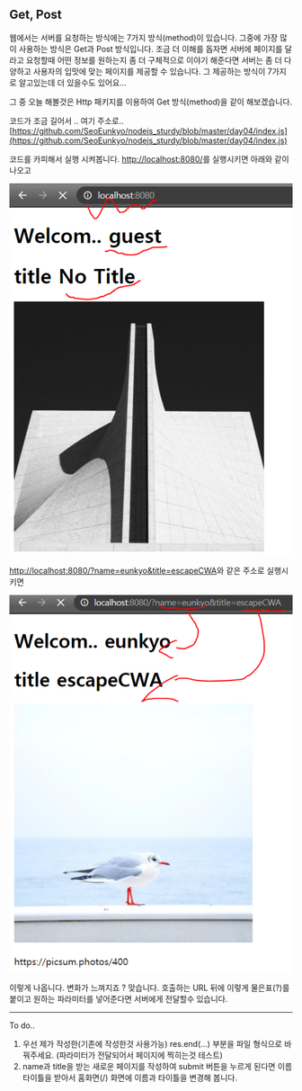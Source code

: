 ﻿## Get, Post 
웹에서는 서버를 요청하는 방식에는 7가지 방식(method)이 있습니다. 그중에 가장 많이 사용하는 방식은 Get과 Post 방식입니다. 
 조금 더 이해를 돕자면 서버에 페이지를 달라고 요청할때 어떤 정보를 원하는지 좀 더 구체적으로 이야기 해준다면 서버는 좀 더 다양하고 사용자의 입맛에 맞는 페이지를 제공할 수 있습니다. 
그 제공하는 방식이 7가지로 알고있는데 더 있을수도 있어요...

그 중 오늘 해볼것은 Http 패키지를 이용하여 Get 방식(method)을 같이 해보겠습니다.  

코드가 조금 길어서 .. 여기 주소로.. 
[https://github.com/SeoEunkyo/nodejs_sturdy/blob/master/day04/index.js](https://github.com/SeoEunkyo/nodejs_sturdy/blob/master/day04/index.js)

코드를 카피해서 실행 시켜봅니다. 
[http://localhost:8080/](http://localhost:8080/)를 실행시키면 아래와 같이 나오고

![그림1](./get1.png)

[http://localhost:8080/?name=eunkyo&title=escapeCWA](http://localhost:8080/?name=eunkyo&title=escapeCWA)와 같은 주소로 실행시키면

![그림2](./get2.png)

이렇게 나옵니다. 변화가 느껴지죠 ?  맞습니다. 호출하는 URL 뒤에 이렇게 물은표(?)를 붙이고 원하는 파라미터를 넣어준다면 서버에게 전달할수 있습니다. 

--------
To do.. 
1. 우선 제가 작성한(기존에 작성한것 사용가능) res.end(...) 부분을 파일 형식으로 바꿔주세요. (파라미터가 전달되어서 페이지에 찍히는것 테스트)
2.  name과 title을 받는 새로운 페이지를 작성하여 submit 버튼을 누르게 된다면  이름 타이틀을 받아서 홈화면(/) 화면에 이름과 타이틀을 변경해 봅니다. 

